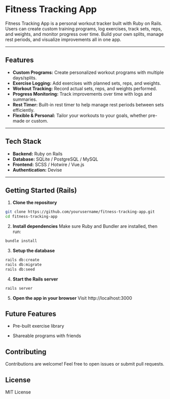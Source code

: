 # Fitness Tracking App

Fitness Tracking App is a personal workout tracker built with Ruby on Rails. Users can create custom training programs, log exercises, track sets, reps, and weights, and monitor progress over time. Build your own splits, manage rest periods, and visualize improvements all in one app.

---

## Features

- **Custom Programs:** Create personalized workout programs with multiple days/splits.
- **Exercise Logging:** Add exercises with planned sets, reps, and weights.
- **Workout Tracking:** Record actual sets, reps, and weights performed.
- **Progress Monitoring:** Track improvements over time with logs and summaries.
- **Rest Timer:** Built-in rest timer to help manage rest periods between sets efficiently.
- **Flexible & Personal:** Tailor your workouts to your goals, whether pre-made or custom.

---

## Tech Stack

- **Backend:** Ruby on Rails 
- **Database:** SQLite / PostgreSQL / MySQL  
- **Frontend:** SCSS / Hotwire / Vue.js  
- **Authentication:** Devise

---

## Getting Started (Rails)

1. **Clone the repository**

```bash
git clone https://github.com/yourusername/fitness-tracking-app.git
cd fitness-tracking-app
```

2. **Install dependencies**
Make sure Ruby and Bundler are installed, then run:

```bash
bundle install
```

3. **Setup the database**

```bash
rails db:create
rails db:migrate
rails db:seed
```

4. **Start the Rails server**

```bash
rails server
```

5. **Open the app in your browser**
Visit http://localhost:3000

## Future Features
- Pre-built exercise library

- Shareable programs with friends


## Contributing
Contributions are welcome! Feel free to open issues or submit pull requests.

## License
MIT License
